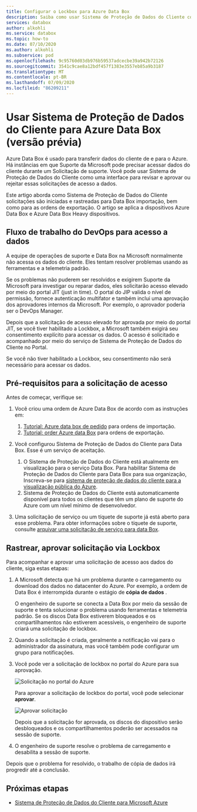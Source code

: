 ```yaml
---
title: Configurar o Lockbox para Azure Data Box
description: Saiba como usar Sistema de Proteção de Dados do Cliente com Azure Data Box.
services: databox
author: alkohli
ms.service: databox
ms.topic: how-to
ms.date: 07/10/2020
ms.author: alkohli
ms.subservice: pod
ms.openlocfilehash: 9c95760d03db976b59537adcecbe39a942b72126
ms.sourcegitcommit: 3541c9cae8a12bdf457f1383e3557eb85a9b3187
ms.translationtype: MT
ms.contentlocale: pt-BR
ms.lasthandoff: 07/09/2020
ms.locfileid: "86209211"
---
```

# <a name="use-customer-lockbox-for-azure-data-box-preview"></a>Usar Sistema de Proteção de Dados do Cliente para Azure Data Box (versão prévia)

Azure Data Box é usado para transferir dados do cliente de e para o Azure. Há instâncias em que Suporte da Microsoft pode precisar acessar dados do cliente durante um Solicitação de suporte. Você pode usar Sistema de Proteção de Dados do Cliente como uma interface para revisar e aprovar ou rejeitar essas solicitações de acesso a dados. 

Este artigo aborda como Sistema de Proteção de Dados do Cliente solicitações são iniciadas e rastreadas para Data Box importação, bem como para as ordens de exportação. O artigo se aplica a dispositivos Azure Data Box e Azure Data Box Heavy dispositivos. 

## <a name="devops-workflow-for-data-access"></a>Fluxo de trabalho do DevOps para acesso a dados

A equipe de operações de suporte e Data Box na Microsoft normalmente não acessa os dados do cliente. Eles tentam resolver problemas usando as ferramentas e a telemetria padrão. <!--The only scenarios where there is a need to access customer data is when there is an issue with the data that needs to be fixed. For example, if the data is copied to a wrong folder or is in an incorrect format and is likely to result in an upload or download failure, then Microsoft will try to access your data in the Azure datacenter.--> 

Se os problemas não puderem ser resolvidos e exigirem Suporte da Microsoft para investigar ou reparar dados, eles solicitarão acesso elevado por meio do portal JIT (just in time). O portal do JIP valida o nível de permissão, fornece autenticação multifator e também inclui uma aprovação dos aprovadores internos da Microsoft. Por exemplo, o aprovador poderia ser o DevOps Manager. 

Depois que a solicitação de acesso elevado for aprovada por meio do portal JIT, se você tiver habilitado a Lockbox, a Microsoft também exigirá seu consentimento explícito para acessar os dados. O acesso é solicitado e acompanhado por meio do serviço de Sistema de Proteção de Dados do Cliente no Portal. 

Se você não tiver habilitado a Lockbox, seu consentimento não será necessário para acessar os dados.


## <a name="prerequisites-for-access-request"></a>Pré-requisitos para a solicitação de acesso

Antes de começar, verifique se:

1. Você criou uma ordem de Azure Data Box de acordo com as instruções em:
    1. [Tutorial: Azure data box de pedido](data-box-deploy-ordered.md) para ordens de importação.
    1. [Tutorial: order Azure data Box](data-box-deploy-export-ordered.md) para ordens de exportação.

2. Você configurou Sistema de Proteção de Dados do Cliente para Data Box. Esse é um serviço de aceitação. 

    1. O Sistema de Proteção de Dados do Cliente está atualmente em visualização para o serviço Data Box. Para habilitar Sistema de Proteção de Dados do Cliente para Data Box para sua organização, Inscreva-se para [sistema de proteção de dados do cliente para a visualização pública do Azure](https://forms.office.com/Pages/ResponsePage.aspx?id=v4j5cvGGr0GRqy180BHbR_Kwz02N6XVCoKNpxIpqE_hUNzlTUUNYVkozOVlFNVRSWDVHRkkwTFQyViQlQCN0PWcu).
    2. Sistema de Proteção de Dados do Cliente está automaticamente disponível para todos os clientes que têm um plano de suporte do Azure com um nível mínimo de desenvolvedor. <!--How do you enable Lockbox? change this for Azure Data Box, perhaps you need a different support plan When you have an eligible support plan, no action is required by you to enable Customer Lockbox. Customer Lockbox requests are initiated by a Microsoft engineer if this action is needed to progress a support ticket that is filed from somebody in your organization.-->

3. Uma solicitação de serviço ou um tíquete de suporte já está aberto para esse problema. Para obter informações sobre o tíquete de suporte, consulte [arquivar uma solicitação de serviço para data Box](data-box-disk-contact-microsoft-support.md).


## <a name="track-approve-request-via-lockbox"></a>Rastrear, aprovar solicitação via Lockbox

Para acompanhar e aprovar uma solicitação de acesso aos dados do cliente, siga estas etapas:

1. A Microsoft detecta que há um problema durante o carregamento ou download dos dados no datacenter do Azure. Por exemplo, a ordem de Data Box é interrompida durante o estágio de **cópia de dados** . 

    O engenheiro de suporte se conecta a Data Box por meio da sessão de suporte e tenta solucionar o problema usando ferramentas e telemetria padrão. Se os discos Data Box estiverem bloqueados e os compartilhamentos não estiverem acessíveis, o engenheiro de suporte criará uma solicitação de lockbox. 
 
2. Quando a solicitação é criada, geralmente a notificação vai para o administrador da assinatura, mas você também pode configurar um grupo para notificações. 

3. Você pode ver a solicitação de lockbox no portal do Azure para sua aprovação. 

    ![Solicitação no portal do Azure](./media/data-box-customer-lockbox/3-lockbox-request-azure-portal.png)

    Para aprovar a solicitação de lockbox do portal, você pode selecionar **aprovar**.

    ![Aprovar solicitação](./media/data-box-customer-lockbox/4-lockbox-request-details-azure-portal.png)


    Depois que a solicitação for aprovada, os discos do dispositivo serão desbloqueados e os compartilhamentos poderão ser acessados na sessão de suporte.

4. O engenheiro de suporte resolve o problema de carregamento e desabilita a sessão de suporte.

Depois que o problema for resolvido, o trabalho de cópia de dados irá progredir até a conclusão.


## <a name="next-steps"></a>Próximas etapas

- [Sistema de Proteção de Dados do Cliente para Microsoft Azure](https://docs.microsoft.com/azure/security/fundamentals/customer-lockbox-overview)

<!--- [Approve, audit support access requests to VMs using Customer Lockbox for Azure](https://azure.microsoft.com/blog/approve-audit-support-access-requests-to-vms-using-customer-lockbox-for-azure/)-->

